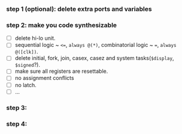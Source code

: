 ### step 1 (optional): delete extra ports and variables 

### step 2: make you code synthesizable

- [ ] delete hi-lo unit.
- [ ] sequential logic ~ `<=`, `always @(*)`, combinatorial logic ~ `=`, `always @([clk])`.
- [ ] delete initial, fork, join, casex, casez and system tasks(`$display`, `$signed`?).
- [ ] make sure all registers are resettable. 
- [ ] no assignment conflicts
- [ ] no latch.
- [ ] ...

### step 3:

### step 4: 